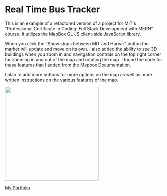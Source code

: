 # Real Time Bus Tracker

This is an example of a refactored version of a project for MIT's "Professional Certificate in Coding: Full Stack Development with MERN" course. It utilizes the MapBox GL JS client-side JavaScript library.

When you click the "Show stops between MIT and Harvar" button the marker will update and move on its own. I also added the ability to see 3D buildings when you zoom in and navitgation controls on the top right corner for zooming in and out of the map and rotating the map. I found the code for these features that I added from the Mapbox Documentation.

I plan to add more buttons for more options on the map as well as more written instructions on the various features of the map.

<img src="map.png" width="300"/>

<a href="https://vegan-morpheus.github.io/">My Portfolio</a>
